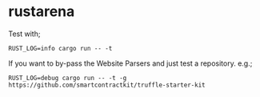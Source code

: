 # rustarena

Test with;

`RUST_LOG=info cargo run -- -t`

If you want to by-pass the Website Parsers and just test a repository. e.g.;

`RUST_LOG=debug cargo run -- -t -g https://github.com/smartcontractkit/truffle-starter-kit`